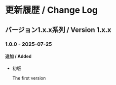 # 更新履歴 / Change Log

## バージョン1.x.x系列 / Version 1.x.x

### 1.0.0 - 2025-07-25
#### 追加 / Added
- 初版
  
  The first version

